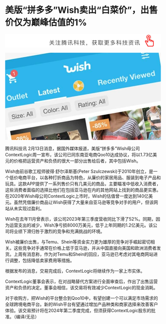 # 美版“拼多多”Wish卖出“白菜价”，出售价仅为巅峰估值的1%

![f0ccd70ee04e91996e0cda93096422bb.jpg](https://raw.githubusercontent.com/qqhsx/qqnews_image/main/2024/02/13/美版“拼多多”Wish卖出“白菜价”，出售价仅为巅峰估值的1%/f0ccd70ee04e91996e0cda93096422bb.jpg)

![bf0bd4a01d7674b87aadf1fcfda06577.jpg](https://raw.githubusercontent.com/qqhsx/qqnews_image/main/2024/02/13/美版“拼多多”Wish卖出“白菜价”，出售价仅为巅峰估值的1%/bf0bd4a01d7674b87aadf1fcfda06577.jpg)

腾讯科技讯
2月13日消息，据国外媒体报道，美版“拼多多”Wish母公司ContextLogic周一宣布，该公司已同东南亚电商Qoo10达成协议，将以1.73亿美元的价格把运营资产和负债的很大一部分出售给后者，其中包括Wish。

Wish由前谷歌工程师彼得·舒尔泽斯基(Peter
Szulczewski)于2010年创立，是一个低价电商平台，以各种打折商品为特色，从廉价的家居用品、服装到电子产品和玩具。这款APP提供了一系列售价只有几美元的商品，主要瞄准中低收入消费者，这些消费者面临的选择比他们在包括亚马逊在内的其他网站上找到的商品更实惠。在2020年Wish母公司ContextLogic上市时，Wish的估值曾一度达到140亿美元。虽然凭借廉价商品让Wish获得了大量来自亚马逊等竞争对手的用户，但该网站从未实现过盈利。

Wish在去年11月曾表示，该公司2023年第三季度营收同比下滑了52%。同期，因为运营支出的减少，Wish净亏损8000万美元，低于上年同期的1.2亿美元。该公司将业绩下滑归咎于激烈的竞争和充满挑战的环境。

Wish被廉价出售，与Temu、Shein等资金实力更为雄厚的竞争对手崛起密切相关。这些竞争对手通常在价格上低于亚马逊，并从中国直接向美国和欧洲消费者发货。上周有消息称，作为对Temu和Shein的回应，亚马逊已考虑对其电商网站进行调整，包括降低卖家费用等措施。

根据发布的消息，交易完成后，ContextLogic将继续作为一家上市实体。

ContextLogic董事会表示，在对战略替代方案进行全面审查后，作出了出售运营资产和负债的决定。董事会相信，该交易将有效减少ContextLogic的现金消耗。

对于收购方，把Wish的平台整合到Qoo10中，有望创建一个可以满足市场需求的全球跨境电商平台。新的Wish平台有望通过增加产品种类和商家选择来改善客户体验。该交易预计将在2024年第二季度完成，但须获得ContextLogic股东的批准。（编译/无忌）

